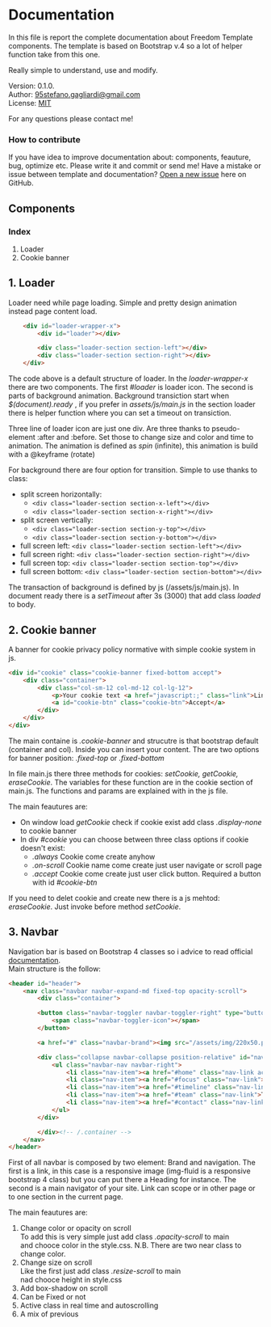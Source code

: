 # Documentation

In this file is report the complete documentation about Freedom Template components. The template is based on Bootstrap v.4 so a lot of helper function take from this one.

Really simple to understand, use and modify.

Version: 0.1.0. </br>
Author: 95stefano.gagliardi@gmail.com</br>
License: [MIT](https://github.com/Spolaa/freedom-template/blob/master/LICENSE)</br>

For any questions please contact me!

### How to contribute

If you have idea to improve documentation about: components, feauture, bug, optimize etc. Please write it and commit or send me!
Have a mistake or issue between template and documentation? [Open a new issue](https://github.com/Spolaa/freedom-template/issues) here on GitHub.

## Components

### Index

1. Loader
2. Cookie banner

## 1. Loader

Loader need while page loading. Simple and pretty design animation instead page content load.

```html
    <div id="loader-wrapper-x">
        <div id="loader"></div>

        <div class="loader-section section-left"></div>
        <div class="loader-section section-right"></div>
    </div>
```

The code above is a default structure of loader. In the *loader-wrapper-x* there are two components. The first *#loader* is loader icon. The second is parts of background animation. Background transiction start when *$(document).ready* , if you prefer in *assets/js/main.js* in the section loader there is helper function where you can set a timeout on transiction.

Three line of loader icon are just one div. Are three thanks to pseudo-element :after and :before. Set those to change size and color and time to animation. The animation is defined as *spin* (infinite), this animation is build with a @keyframe (rotate)

For background there are four option for transition. Simple to use thanks to class:
- split screen horizontally:
    - ```<div class="loader-section section-x-left"></div>```
    - ```<div class="loader-section section-x-right"></div>```
- split screen vertically:
    - ```<div class="loader-section section-y-top"></div>```
    - ```<div class="loader-section section-y-bottom"></div>```
- full screen left: ```<div class="loader-section section-left"></div>```
- full screen right: ```<div class="loader-section section-right"></div>```
- full screen top: ```<div class="loader-section section-top"></div>```
- full screen bottom: ```<div class="loader-section section-bottom"></div>```

The transaction of background is defined by js (/assets/js/main.js). In document ready there is a *setTimeout* after 3s (3000) that add class *loaded* to body.

## 2. Cookie banner

A banner for cookie privacy policy normative with simple cookie system in js.
```html
<div id="cookie" class="cookie-banner fixed-bottom accept">
    <div class="container">
        <div class="col-sm-12 col-md-12 col-lg-12">
            <p>Your cookie text <a href="javascript:;" class="link">Link to policy</a> lorem ipsum dolor</p>
            <a id="cookie-btn" class="cookie-btn">Accept</a>
        </div>
    </div>
</div>

```
The main containe is *.cookie-banner* and strucutre is that bootstrap default (container and col). Inside you can insert your content. The are two options for banner position: *.fixed-top* or *.fixed-bottom* </br>

In file main.js there three methods for cookies: *setCookie, getCookie, eraseCookie*. The variables for these function are in the cookie section of main.js. The functions and params are explained with in the js file.

The main feautures are:</br>
- On window load *getCookie* check if cookie exist add class *.display-none* to cookie banner
- In div *#cookie* you can choose between three class options if cookie doesn't exist:
    - *.always* Cookie come create anyhow
    - *.on-scroll* Cookie name come create just user navigate or scroll page
    - *.accept* Cookie come create just user click button. Required a button with id *#cookie-btn*
    
If you need to delet cookie and create new there is a js mehtod: *eraseCookie*. Just invoke before method *setCookie*.
    
## 3. Navbar

Navigation bar is based on Bootstrap 4 classes so i advice to read official [documentation](https://getbootstrap.com/docs/4.0/components/navbar/).</br>
Main structure is the follow:
```html
<header id="header">
    <nav class="navbar navbar-expand-md fixed-top opacity-scroll">
        <div class="container">

        <button class="navbar-toggler navbar-toggler-right" type="button" data-toggle="collapse" data-target="#navbarSupportedContent" aria-controls="navbarSupportedContent" aria-expanded="false" aria-lable="Toggle navigation">
            <span class="navbar-toggler-icon"></span>
        </button>

        <a href="#" class="navbar-brand"><img src="/assets/img/220x50.png" alt="brand-name"> </a>

        <div class="collapse navbar-collapse position-relative" id="navbarSupportedContent">
            <ul class="navbar-nav navbar-right">
                <li class="nav-item"><a href="#home" class="nav-link active">Home</a></li>
                <li class="nav-item"><a href="#focus" class="nav-link">Focus</a></li>
                <li class="nav-item"><a href="#timeline" class="nav-link">Timeline</a></li>
                <li class="nav-item"><a href="#team" class="nav-link">Team</a></li>
                <li class="nav-item"><a href="#contact" class="nav-link">Contact</a></li>
            </ul>
        </div>

        </div><!-- /.container -->
    </nav>
</header>

```
First of all navbar is composed by two element: Brand and navigation. The first is a link, in this case is a responsive image (img-fluid is a responsive bootstrap 4 class) but you can put there a Heading for instance. The second is a main navigator of your site. Link can scope or in other page or to one section in the current page.

The main feautures are:</br>
1. Change color or opacity on scroll</br>
    To add this is very simple just add class *.opacity-scroll* to main *<nav>* and chooce color in the style.css. N.B. There are two near class to change color.
2. Change size on scroll</br>
    Like the first just add class *.resize-scroll* to main *<nav>* nad chooce height in style.css
3. Add box-shadow on scroll
4. Can be Fixed or not
5. Active class in real time and autoscrolling
6. A mix of previous
